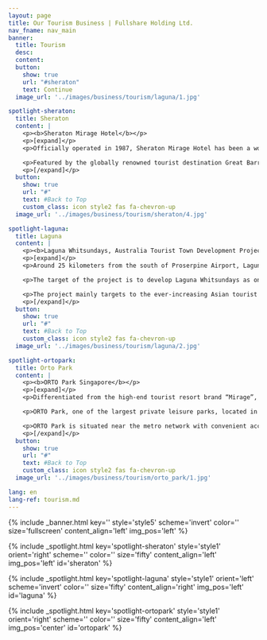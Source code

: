 ```yaml
---
layout: page
title: Our Tourism Business | Fullshare Holding Ltd.
nav_fname: nav_main
banner:
  title: Tourism
  desc:
  content:
  button:
    show: true
    url: "#sheraton"
    text: Continue
  image_url: '../images/business/tourism/laguna/1.jpg'

spotlight-sheraton:
  title: Sheraton
  content: |
    <p><b>Sheraton Mirage Hotel</b></p>
    <p>[expand]</p>
    <p>Officially operated in 1987, Sheraton Mirage Hotel has been a world-class prestigious tropical holiday paradise. The hotel has hosted many renowned dignitaries and celebrities including the former Chinese President Jiang Zemin, the former United States President Bill Clinton, the famous American actor Tom Hanks and John Travolta, the famous British singer Mick Jagger, the German supermodel Claudia Schiffer, etc.</p>

    <p>Featured by the globally renowned tourist destination Great Barrier Reef and Daintree Rainforest, as well as the unique cultural landscape of Port Douglas, it has successfully contributed “Mirage” to become one of the high-end tourist resort brands around the world. Fullshare Holdings Limited has introduced the brand “Mirage” to the high-end tourist and vacation markets in China and other countries.</p>
    <p>[/expand]</p>
  button:
    show: true
    url: "#"
    text: #Back to Top
    custom_class: icon style2 fas fa-chevron-up
  image_url: '../images/business/tourism/sheraton/4.jpg'

spotlight-laguna:
  title: Laguna
  content: |
    <p><b>Laguna Whitsundays, Australia Tourist Town Development Project</b></p>
    <p>[expand]</p>
    <p>Around 25 kilometers from the south of Proserpine Airport, Laguna Whitsundays covering approximately 2,800 square kilometers located in the Whitsunday Islands which is consisted by 74 scenic islands and adjacent to the World Heritage Great Barrier Reef. With the beautiful and pleasant scenery, it will definitely become the world-wide tourist resort landmarks in the twenty-first century.</p>

    <p>The target of the project is to develop Laguna Whitsundays as one of the top world-class destination resorts and high-end quality residential housing projects with the capacity to serve 15,000 people. It will include an international airport, five world-class hotels, a casino and entertainment center, two 18-hole and one 27-hole golf courses, and 860 berth marina, a tourism related organic farm, a shopping and retail area, a conference center, a cruise terminal, a retirement & vacation village and other real estate residential developments.</p>

    <p>The project mainly targets to the ever-increasing Asian tourist market, while to provide comprehensive community facilities to the neighboring mining towns. It will definitely become the star of Queensland for its tourism, resources, construction and agriculture development.</p>
    <p>[/expand]</p>
  button:
    show: true
    url: "#"
    text: #Back to Top
    custom_class: icon style2 fas fa-chevron-up
  image_url: '../images/business/tourism/laguna/2.jpg'

spotlight-ortopark:
  title: Orto Park
  content: |
    <p><b>ORTO Park Singapore</b></p>
    <p>[expand]</p>
    <p>Differentiated from the high-end tourist resort brand “Mirage”, ORTO Park emphasizes on suburbanized family vacation style with natural and original mission.</p>

    <p>ORTO Park, one of the largest private leisure parks, located in the northern part of Singapore, is constructed, managed and operated by the Group. It covers about 51,500 square meters with beautiful natural environment and it is a popular recreation park for local residents and tourists.</p>

    <p>ORTO Park is situated near the metro network with convenient access. With the simple and elegant scenery, as well as tranquil lake views, the park has all kinds of activity facilities such as shrimp & fishing pools, children playgrounds, etc. The outdoor lakeside cottages and lake avenue are suitable to organize all types of schools events, family gatherings and weddings, etc. The restaurants and cafes situated along the scenic lakeside offer delicious culinary experience to the visitors.</p>
    <p>[/expand]</p>
  button:
    show: true
    url: "#"
    text: #Back to Top
    custom_class: icon style2 fas fa-chevron-up
  image_url: '../images/business/tourism/orto_park/1.jpg'

lang: en
lang-ref: tourism.md
---
```

<!-- Welcome Banner -->
{% include _banner.html key='' style='style5' scheme='invert' color='' size='fullscreen' content_align='left' img_pos='left' %}

<!-- Properties -->
{% include _spotlight.html key='spotlight-sheraton' style='style1' orient='right' scheme='' color='' size='fifty' content_align='left' img_pos='left' id='sheraton' %}

{% include _spotlight.html key='spotlight-laguna' style='style1' orient='left' scheme='invert' color='' size='fifty' content_align='right' img_pos='left' id='laguna' %}

{% include _spotlight.html key='spotlight-ortopark' style='style1' orient='right' scheme='' color='' size='fifty' content_align='left' img_pos='center' id='ortopark' %}
